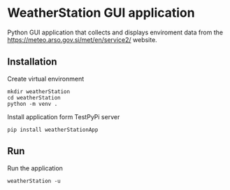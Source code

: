 # WeatherStation GUI application
Python GUI application that collects and displays enviroment data from the https://meteo.arso.gov.si/met/en/service2/ website. 
## Installation
Create virtual environment
```
mkdir weatherStation
cd weatherStation
python -m venv .
```
Install application form TestPyPi server
```
pip install weatherStationApp
```
## Run
Run the application
```
weatherStation -u
```
